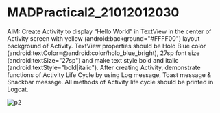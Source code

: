 # MADPractical2_21012012030
AIM: Create Activity to display “Hello World” in TextView in the center of Activity screen with yellow (android:background="#FFFF00") layout background of Activity. TextView properties should be Holo Blue color (android:textColor=@android:color/holo_blue_bright), 27sp font size (android:textSize="27sp") and make text style bold and italic (android:textStyle="bold|italic"). After creating Activity, demonstrate functions of Activity Life Cycle by using Log message, Toast message & Snackbar message. All methods of Activity life cycle should be printed in Logcat.

![p2](https://user-images.githubusercontent.com/111005666/186915783-c9bdd744-8d4c-4d12-8e7c-3bf202b6af30.png)
